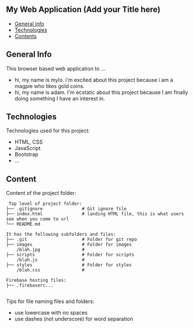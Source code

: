 ## My Web Application (Add your Title here)

* [General info](#general-info)
* [Technologies](#technologies)
* [Contents](#content)

## General Info
This browser based web application to ...
* hi, my name is mylo. i'm excited about this project because i am a magpie who likes gold coins.
* hi, my name is adam. I'm ecstatic about this project because I am finally doing something I have an interest in. 
	
## Technologies
Technologies used for this project:
* HTML, CSS
* JavaScript
* Bootstrap 
* ...
	
## Content
Content of the project folder:

```
 Top level of project folder: 
├── .gitignore               # Git ignore file
├── index.html               # landing HTML file, this is what users see when you come to url
└── README.md

It has the following subfolders and files:
├── .git                     # Folder for git repo
├── images                   # Folder for images
    /blah.jpg                # 
├── scripts                  # Folder for scripts
    /blah.js                 # 
├── styles                   # Folder for styles
    /blah.css                # 

Firebase hosting files: 
├── .firebaserc...


```

Tips for file naming files and folders:
* use lowercase with no spaces
* use dashes (not underscore) for word separation

